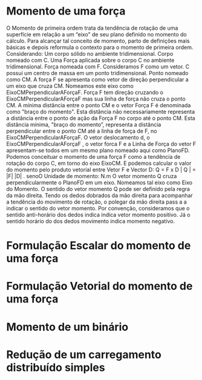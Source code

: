 # Momento de uma força
O Momento de primeira ordem trata da tendência de rotação de uma superfície em relação a um “eixo" de seu plano definido no momento do cálculo. Para alcançar tal conceito de momento, parto de definições mais básicas e depois reformula o contexto para o momento de primeira ordem.
Considerando:
Um corpo sólido no ambiente tridimensional. Corpo nomeado com C.
Uma Força aplicada sobre o corpo C no ambiente tridimensional. Força nomeada com F. Consideramos F como um vetor.
C possui um centro de massa em um ponto tridimensional. Ponto nomeado como CM.
A força F se apresenta como vetor de direção perpendicular a um eixo que cruza CM. Nomeamos este eixo como EixoCMPerpendicularAForçaF.
Força F tem direção cruzando o EixoCMPerpendicularAForçaF mas sua linha de força não cruza o ponto CM.
A mínima distância entre o ponto CM e o vetor Força F é denominada como "braço do momento". Esta distância não necessariamente representa a distância entre o ponto de ação da Força F no corpo até o ponto CM. Esta distância mínima, "braço do momento”, representa a distância perpendicular entre o ponto CM até a linha de força de F, no EixoCMPerpendicularAForçaF.
O vetor deslocamento d,  o EixoCMPerpendicularAForçaF , o vetor forca F e a Linha de Força do vetor F apresentam-se todos em um mesmo plano nomeado aqui como PlanoFD.
Podemos conceituar o momento de uma força F como a tendência de rotação do corpo C, em torno do eixo EixoCM. E podemos calcular o valor do momento pelo produto vetorial entre Vetor F e Vector D:
Q =  F x D
| Q | = |F| |D| . senoO
Unidade de momento: N.m
O vetor momento Q cruza perpendicularmente o PlanoFD em um eixo. Nomeamos tal eixo como Eixo do Momento.
O sentido do vetor momento Q pode ser definido pela regra da mão direita. Tendo os dedos dobrados da mão direita para acompanhar a tendência do movimento de rotação, o polegar da mão direita pass a a indicar o sentido do vetor momento.
Por convenção, consideramos que o sentido anti-horário dos dedos indica indica vetor momento positivo. Já o sentido horário do dos dedos movimento indica momento negativo.

# Formulação Escalar do momento de uma força

# Formulação Vetorial do momento de uma força

# Momento de um binário

# Redução de um carregamento distribuído simples